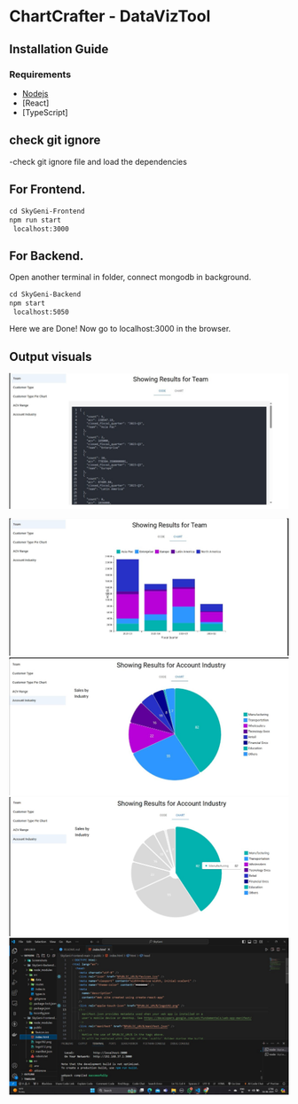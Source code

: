 # ChartCrafter - DataVizTool



## Installation Guide

### Requirements
- [Nodejs](https://nodejs.org/en/download)
- [React]
- [TypeScript]

## check git ignore 
-check git ignore file and load the dependencies

## For Frontend.
```terminal
cd SkyGeni-Frontend
npm run start
 localhost:3000
```
## For Backend.

Open another terminal in folder, connect mongodb in background.
```terminal
cd SkyGeni-Backend
npm start
 localhost:5050
```
Here we are Done! Now go to localhost:3000 in the browser.

## Output visuals

![code output1](./Screenshots/output1.jpg)

![graph output2](./Screenshots/output2.jpg)
![graph output3](./Screenshots/output5.jpg)
![graph output4](./Screenshots/output6.jpg)
![FileStructure](./Screenshots/filestruct.jpg)
